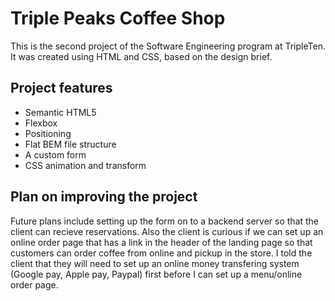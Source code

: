 # Triple Peaks Coffee Shop

This is the second project of the Software Engineering program at TripleTen. It was created using HTML and CSS, based on the design brief.

## Project features

- Semantic HTML5
- Flexbox
- Positioning
- Flat BEM file structure
- A custom form
- CSS animation and transform

## Plan on improving the project

Future plans include setting up the form on to a backend server so that the client can recieve reservations. Also the client is curious if we can set up an online order page that has a link in the header of the landing page so that customers can order coffee from online and pickup in the store. I told the client that they will need to set up an online money transfering system (Google pay, Apple pay, Paypal) first before I can set up a menu/online order page.
